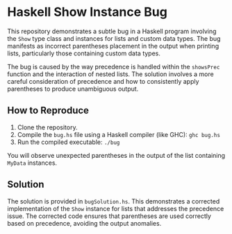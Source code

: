# Haskell Show Instance Bug

This repository demonstrates a subtle bug in a Haskell program involving the `Show` type class and instances for lists and custom data types. The bug manifests as incorrect parentheses placement in the output when printing lists, particularly those containing custom data types.

The bug is caused by the way precedence is handled within the `showsPrec` function and the interaction of nested lists. The solution involves a more careful consideration of precedence and how to consistently apply parentheses to produce unambiguous output.

## How to Reproduce

1. Clone the repository.
2. Compile the `bug.hs` file using a Haskell compiler (like GHC): `ghc bug.hs`
3. Run the compiled executable: `./bug`

You will observe unexpected parentheses in the output of the list containing `MyData` instances.

## Solution

The solution is provided in `bugSolution.hs`. This demonstrates a corrected implementation of the `Show` instance for lists that addresses the precedence issue. The corrected code ensures that parentheses are used correctly based on precedence, avoiding the output anomalies.